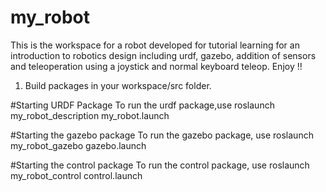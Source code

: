 # my_robot
This is the workspace for a robot developed for tutorial learning for an introduction to robotics design including urdf, gazebo, addition of sensors and teleoperation using a joystick and normal keyboard teleop. Enjoy !!

1. Build packages in your workspace/src folder.

#Starting URDF Package
To run the urdf package,use roslaunch my_robot_description my_robot.launch

#Starting the gazebo package
To run the gazebo package, use roslaunch my_robot_gazebo gazebo.launch

#Starting the control package
To run the control package, use roslaunch my_robot_control control.launch
